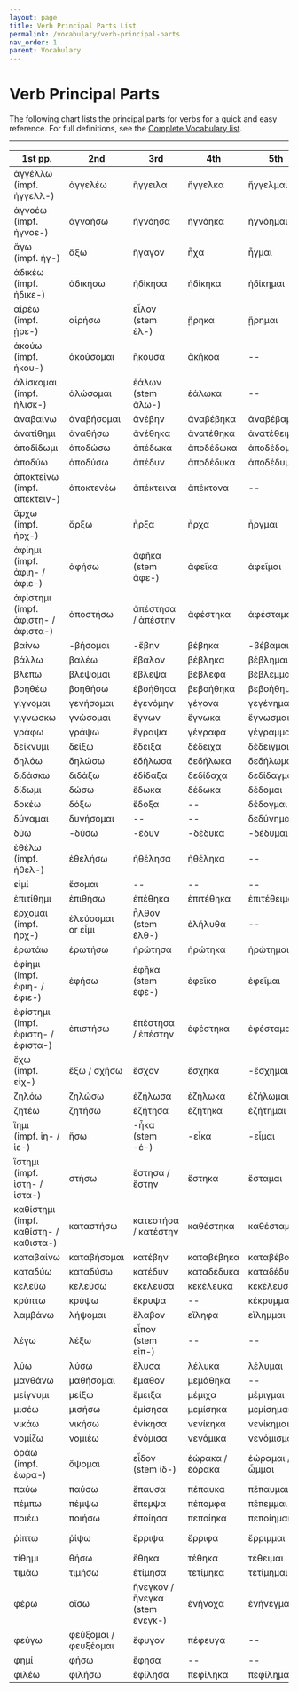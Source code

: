 ```yaml
---
layout: page
title: Verb Principal Parts List
permalink: /vocabulary/verb-principal-parts
nav_order: 1
parent: Vocabulary
---
```


# Verb Principal Parts

The following chart lists the principal parts for verbs for a quick and easy reference. For full definitions, see the [Complete Vocabulary list](complete).

***

| 1st pp. | 2nd | 3rd | 4th | 5th | 6th |
| ----------- | ----------- | ----------- | ----------- | ----------- | ----------- |
| ἀγγέλλω<br>(impf. ἠγγελλ-) | ἀγγελέω | ἤγγειλα | ἤγγελκα | ἤγγελμαι | ἠγγέλθην |
| ἀγνοέω<br>(impf. ἠγνοε-) | ἀγνοήσω | ἠγνόησα | ἠγνόηκα | ἠγνόημαι | ἠγνοήθην |
| ἄγω<br>(impf. ἠγ-) | ἄξω | ἤγαγον | ἦχα | ἦγμαι | ἤχθην |
| ἀδικέω<br>(impf. ἠδικε-) | ἀδικήσω | ἠδίκησα | ἠδίκηκα | ἠδίκημαι | ἠδικήθην |
| αἱρέω<br>(impf. ᾑρε-) | αἱρήσω | εἷλον<br>(stem ἑλ-) | ᾕρηκα | ᾕρημαι | ᾑρέθην |
| ἀκούω<br>(impf. ἠκου-) | ἀκούσομαι | ἤκουσα | ἀκήκοα | -- | ἠκούσθην |
| ἁλίσκομαι<br>(impf. ἡλισκ-) | ἁλώσομαι | ἑάλων<br>(stem ἁλω-) | ἑάλωκα | -- | -- |
| ἀναβαίνω | ἀναβήσομαι | ἀνέβην | ἀναβέβηκα | ἀναβέβαμαι | ἀνεβάθην |
| ἀνατίθημι | ἀναθήσω | ἀνέθηκα | ἀνατέθηκα | ἀνατέθειμαι | ἀνετέθην |
| ἀποδίδωμι | ἀποδώσω | ἀπέδωκα | ἀποδέδωκα | ἀποδέδομαι | ἀπεδόθην |
| ἀποδύω | ἀποδύσω | ἀπέδυν | ἀποδέδυκα | ἀποδέδυμαι | ἀπεδύθην |
| ἀποκτείνω<br>(impf. ἀπεκτειν-) | ἀποκτενέω | ἀπέκτεινα | ἀπέκτονα | -- | -- |
| ἄρχω<br>(impf. ἠρχ-) | ἄρξω | ἦρξα | ἦρχα | ἦργμαι | ἤρχθην |
| ἀφίημι<br>(impf. ἀφιη- / ἀφιε-) | ἀφήσω | ἀφῆκα<br>(stem ἀφε-) | ἀφεῖκα | ἀφεῖμαι | ἀφείθην |
| ἀφίστημι<br>(impf. ἀφιστη- / ἀφιστα-) | ἀποστήσω | ἀπέστησα / ἀπέστην | ἀφέστηκα | ἀφέσταμαι | ἀπεστάθην |
| βαίνω | -βήσομαι | -ἔβην | βέβηκα | -βέβαμαι | -ἐβάθην |
| βάλλω | βαλέω | ἔβαλον | βέβληκα | βέβλημαι | ἐβλήθην |
| βλέπω | βλέψομαι | ἔβλεψα | βέβλεφα | βέβλεμμαι | ἐβλέφθην |
| βοηθέω | βοηθήσω | ἐβοήθησα | βεβοήθηκα | βεβοήθημαι | ἐβοηθήθην |
| γίγνομαι | γενήσομαι | ἐγενόμην | γέγονα | γεγένημαι | ἐγενήθην |
| γιγνώσκω | γνώσομαι | ἔγνων | ἔγνωκα | ἔγνωσμαι | ἐγνώσθην |
| γράφω | γράψω | ἔγραψα | γέγραφα | γέγραμμαι | ἐγράφην |
| δείκνυμι | δείξω | ἔδειξα | δέδειχα | δέδειγμαι | ἐδείχθην |
| δηλόω | δηλώσω | ἐδήλωσα | δεδήλωκα | δεδήλωμαι | ἐδήλωθην |
| διδάσκω | διδάξω | ἐδίδαξα | δεδίδαχα | δεδίδαγμαι | ἐδιδάχθην |
| δίδωμι | δώσω | ἔδωκα | δέδωκα | δέδομαι | ἐδόθην |
| δοκέω | δόξω | ἔδοξα | -- | δέδογμαι | -ἐδόχθην |
| δύναμαι | δυνήσομαι | -- | -- | δεδύνημαι | ἐδυνήθην |
| δύω | -δύσω | -ἔδυν | -δέδυκα | -δέδυμαι | -ἐδύθην |
| ἐθέλω<br>(impf. ἠθελ-) | ἐθελήσω | ἠθέλησα | ἠθέληκα | -- | -- |
| εἰμί | ἔσομαι | -- | -- | -- | -- |
| ἐπιτίθημι | ἐπιθήσω | ἐπέθηκα | ἐπιτέθηκα | ἐπιτέθειμαι | ἐπετέθην |
| ἔρχομαι<br>(impf. ἠρχ-) | ἐλεύσομαι or εἶμι | ἦλθον<br>(stem ἐλθ-) | ἐλήλυθα | -- | -- |
| ἐρωτάω | ἐρωτήσω | ἠρώτησα | ἠρώτηκα | ἠρώτημαι | ἠρωτήθην |
| ἐφίημι<br>(impf. ἐφιη- / ἐφιε-) | ἐφήσω | ἐφῆκα<br>(stem ἐφε-) | ἐφεῖκα | ἐφεῖμαι | ἐφείθην |
| ἐφίστημι<br>(impf. ἐφιστη- / ἐφιστα-) | ἐπιστήσω | ἐπέστησα / ἐπέστην | ἐφέστηκα | ἐφέσταμαι | ἐπεστάθην |
| ἔχω<br>(impf. εἰχ-) | ἕξω / σχήσω | ἔσχον | ἔσχηκα | -ἔσχημαι | ἐσχέθην |
| ζηλόω | ζηλώσω | ἐζήλωσα | ἐζήλωκα | ἐζήλωμαι | ἐζηλώθην |
| ζητέω | ζητήσω | ἐζήτησα | ἐζήτηκα | ἐζήτημαι | ἐζητήθην |
| ἵημι<br>(impf. ἱη- / ἱε-) | ἥσω | -ἧκα<br>(stem -ἑ-) | -εἷκα | -εἷμαι | -εἵθην |
| ἵστημι<br>(impf. ἱστη- / ἱστα-) | στήσω | ἔστησα / ἔστην | ἕστηκα | ἕσταμαι | ἐστάθην |
| καθίστημι<br>(impf. καθίστη- / καθιστα-) | καταστήσω | κατεστήσα / κατέστην | καθέστηκα | καθέσταμαι | καθεστάθην |
| καταβαίνω | καταβήσομαι | κατέβην | καταβέβηκα | καταβέβαμαι | κατεβάθην |
| καταδύω | καταδύσω | κατέδυν | καταδέδυκα | καταδέδυμαι | κατεδύθην |
| κελεύω | κελεύσω | ἐκέλευσα | κεκέλευκα | κεκέλευσμαι | ἐκελεύσθην |
| κρύπτω | κρύψω | ἔκρυψα | -- | κέκρυμμαι | ἐκρύφθην |
| λαμβάνω | λήψομαι | ἔλαβον | εἴληφα | εἴλημμαι | ἐλήφθην |
| λέγω | λέξω | εἶπον<br>(stem εἰπ-) | -- | -- | -- |
| λύω | λύσω | ἔλυσα | λέλυκα | λέλυμαι | ἐλύθην |
| μανθάνω | μαθήσομαι | ἔμαθον | μεμάθηκα | -- | -- |
| μείγνυμι | μείξω | ἔμειξα | μέμιχα | μέμιγμαι | ἐμίγην |
| μισέω | μισήσω | ἐμίσησα | μεμίσηκα | μεμίσημαι | ἐμισήθην |
| νικάω | νικήσω | ἐνίκησα | νενίκηκα | νενίκημαι | ἐνικήθην |
| νομίζω | νομιέω | ἐνόμισα | νενόμικα | νενόμισμαι | ἐνομίσθην |
| ὁράω<br>(impf. ἑωρα-)| ὄψομαι | εἶδον<br>(stem ἰδ-) | ἑώρακα / ἑόρακα | ἑώραμαι / ὦμμαι | ὤφθην |  
| παύω | παύσω | ἔπαυσα | πέπαυκα | πέπαυμαι | ἐπαύθην |
| πέμπω | πέμψω | ἔπεμψα | πέπομφα | πέπεμμαι | ἐπέμφθην |
| ποιέω | ποιήσω | ἐποίησα | πεποίηκα | πεποίημαι | ἐποιήθην |
| ῥίπτω | ῥίψω | ἔρριψα | ἔρριφα | ἔρριμμαι | ἐρρίφθην / ερρίφην |
| τίθημι | θήσω | ἔθηκα | τέθηκα | τέθειμαι | ἐτέθην |
| τιμάω | τιμήσω | ἐτίμησα | τετίμηκα | τετίμημαι | ἐτιμήθην |
| φέρω | οἴσω | ἤνεγκον / ἤνεγκα<br>(stem ἐνεγκ-)| ἐνήνοχα | ἐνήνεγμαι | ἠνέχθην<br>(stem ἐνεχθ-) |
| φεύγω | φεύξομαι / φευξέομαι | ἔφυγον | πέφευγα | -- | -- |
| φημί | φήσω | ἔφησα | -- | -- | -- |
| φιλέω | φιλήσω | ἐφίλησα | πεφίληκα | πεφίλημαι | ἐφιλήθην |
